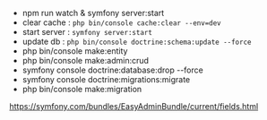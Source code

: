 - npm run watch & symfony server:start
- clear cache : `php bin/console cache:clear --env=dev`
- start server : `symfony server:start`
- update db : `php bin/console doctrine:schema:update --force`
- php bin/console make:entity
- php bin/console make:admin:crud
- symfony console doctrine:database:drop --force
- symfony console doctrine:migrations:migrate
- php bin/console make:migration

https://symfony.com/bundles/EasyAdminBundle/current/fields.html